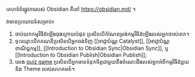 គេហទំព័រផ្លូវការរបស់ Obsidian គឺនៅ https://obsidian.md/ ។

វាមានប្រយោជន៍សម្រាប់៖

1. ចាប់យកកម្មវិធីដំឡើងចុងក្រោយបំផុត ប្រសិនបើកំណែទម្រង់កម្មវិធីដំឡើងរបស់អ្នកចាស់ពេក។
2. ចុះឈ្មោះបើកគណនីប្រសិនបើអ្នកចង់ទិញ [[អាជ្ញាប័ណ្ណ Catalyst]], [[អាជ្ញាប័ណ្ណពាណិជ្ជកម្ម]], [[Introduction to Obsidian Sync|Obsidian Sync]], ឬ [[Introduction to Obsidian Publish|Obsidian Publish]];
3. លេង [quiz game](https://obsidian.md/quiz) ប្រសិនបើអ្នកមានទំនុកចិត្តជាមួយនឹងចំណេះដឹងរបស់អ្នកអំពីកម្មវិធីជំនួយ និង Theme របស់សហគមន៍។
